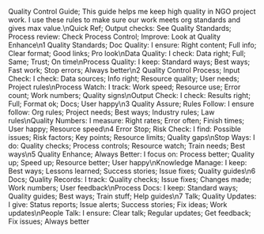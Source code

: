 Quality Control Guide; This guide helps me keep high quality in NGO project work. I use these rules to make sure our work meets org standards and gives max value.\nQuick Ref; Output checks: See Quality Standards; Process review: Check Process Control; Improve: Look at Quality Enhance\n1 Quality Standards; Doc Quality: I ensure: Right content; Full info; Clear format; Good links; Pro look\nData Quality: I check: Data right; Full; Same; Trust; On time\nProcess Quality: I keep: Standard ways; Best ways; Fast work; Stop errors; Always better\n2 Quality Control Process; Input Check: I check: Data sources; Info right; Resource quality; User needs; Project rules\nProcess Watch: I track: Work speed; Resource use; Error count; Work numbers; Quality signs\nOutput Check: I check: Results right; Full; Format ok; Docs; User happy\n3 Quality Assure; Rules Follow: I ensure follow: Org rules; Project needs; Best ways; Industry rules; Law rules\nQuality Numbers: I measure: Right rates; Error often; Finish times; User happy; Resource speed\n4 Error Stop; Risk Check: I find: Possible issues; Risk factors; Key points; Resource limits; Quality gaps\nStop Ways: I do: Quality checks; Process controls; Resource watch; Train needs; Best ways\n5 Quality Enhance; Always Better: I focus on: Process better; Quality up; Speed up; Resource better; User happy\nKnowledge Manage: I keep: Best ways; Lessons learned; Success stories; Issue fixes; Quality guides\n6 Docs; Quality Records: I track: Quality checks; Issue fixes; Changes made; Work numbers; User feedback\nProcess Docs: I keep: Standard ways; Quality guides; Best ways; Train stuff; Help guides\n7 Talk; Quality Updates: I give: Status reports; Issue alerts; Success stories; Fix ideas; Work updates\nPeople Talk: I ensure: Clear talk; Regular updates; Get feedback; Fix issues; Always better
